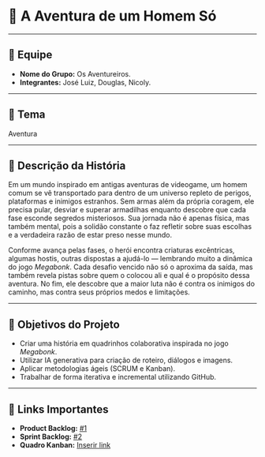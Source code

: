 # 🧭 A Aventura de um Homem Só

---

## 👥 Equipe

- **Nome do Grupo:** Os Aventureiros.  
- **Integrantes:** José Luiz, Douglas, Nicoly.

---

## 🧩 Tema

Aventura

---

## 📖 Descrição da História

Em um mundo inspirado em antigas aventuras de videogame, um homem comum se vê transportado para dentro de um universo repleto de perigos, plataformas e inimigos estranhos. Sem armas além da própria coragem, ele precisa pular, desviar e superar armadilhas enquanto descobre que cada fase esconde segredos misteriosos. Sua jornada não é apenas física, mas também mental, pois a solidão constante o faz refletir sobre suas escolhas e a verdadeira razão de estar preso nesse mundo.

Conforme avança pelas fases, o herói encontra criaturas excêntricas, algumas hostis, outras dispostas a ajudá-lo — lembrando muito a dinâmica do jogo *Megabonk*. Cada desafio vencido não só o aproxima da saída, mas também revela pistas sobre quem o colocou ali e qual é o propósito dessa aventura. No fim, ele descobre que a maior luta não é contra os inimigos do caminho, mas contra seus próprios medos e limitações.

---

## 🎯 Objetivos do Projeto

- Criar uma história em quadrinhos colaborativa inspirada no jogo *Megabonk*.  
- Utilizar IA generativa para criação de roteiro, diálogos e imagens.  
- Aplicar metodologias ágeis (SCRUM e Kanban).  
- Trabalhar de forma iterativa e incremental utilizando GitHub.

---

## 🔗 Links Importantes

- **Product Backlog:** [#1](https://github.com/ProgramaDODO/A-aventura-de-um-homem-s-/issues/2)  
- **Sprint Backlog:** [#2](https://github.com/ProgramaDODO/A-aventura-de-um-homem-s-/issues/1)  
- **Quadro Kanban:** [Inserir link](#)

